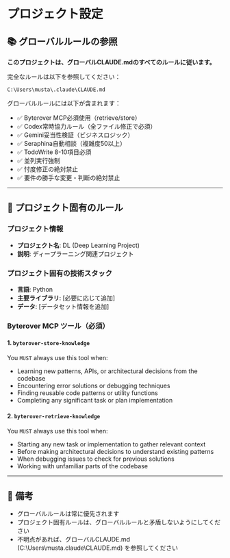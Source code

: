 # プロジェクト設定

## 📚 グローバルルールの参照

**このプロジェクトは、グローバルCLAUDE.mdのすべてのルールに従います。**

完全なルールは以下を参照してください：
```
C:\Users\musta\.claude\CLAUDE.md
```

グローバルルールには以下が含まれます：
- ✅ Byterover MCP必須使用（retrieve/store）
- ✅ Codex常時協力ルール（全ファイル修正で必須）
- ✅ Gemini妥当性検証（ビジネスロジック）
- ✅ Seraphina自動相談（複雑度50以上）
- ✅ TodoWrite 8-10項目必須
- ✅ 並列実行強制
- ✅ 忖度修正の絶対禁止
- ✅ 要件の勝手な変更・判断の絶対禁止

---

## 🎯 プロジェクト固有のルール

### プロジェクト情報
- **プロジェクト名**: DL (Deep Learning Project)
- **説明**: ディープラーニング関連プロジェクト

### プロジェクト固有の技術スタック
- **言語**: Python
- **主要ライブラリ**: [必要に応じて追加]
- **データ**: [データセット情報を追加]

### Byterover MCP ツール（必須）

#### 1. `byterover-store-knowledge`
You `MUST` always use this tool when:

+ Learning new patterns, APIs, or architectural decisions from the codebase
+ Encountering error solutions or debugging techniques
+ Finding reusable code patterns or utility functions
+ Completing any significant task or plan implementation

#### 2. `byterover-retrieve-knowledge`
You `MUST` always use this tool when:

+ Starting any new task or implementation to gather relevant context
+ Before making architectural decisions to understand existing patterns
+ When debugging issues to check for previous solutions
+ Working with unfamiliar parts of the codebase

---

## 📝 備考

- グローバルルールは常に優先されます
- プロジェクト固有ルールは、グローバルルールと矛盾しないようにしてください
- 不明点があれば、グローバルCLAUDE.md (C:\Users\musta\.claude\CLAUDE.md) を参照してください
